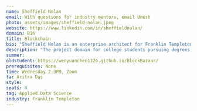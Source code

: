```yaml
---
name: Sheffield Nolan
email: With questions for industry mentors, email Umesh
photo: assets/images/sheffield-nolan.jpeg
website: https://www.linkedin.com/in/sheffieldnolan/
domain: B16
title: Blockchain
bio: "Sheffield Nolan is an enterprise architect for Franklin Templeton focusing on FinTech innovation. Sheffield advises and provides technical guidance for early stage fintech companies within Franklin Templeton’s fintech partnerships and corporate strategic investments.<br>Sheffield specializes in many key areas of FinTech including Artificial intelligence (AI) and Blockchain with an emphasis on DeFi, zero knowledge proofs, generative adversarial networks, Bidirectional Encoder Representations from Transformers (BERT) and Generative Pre-trained Transformers (GPT)<br>He is also a contributor to the official Coinbase Python API project on Github.<br>Prior to joining Franklin Templeton, Sheffield was the founder and CEO/CTO of AppRedeem, an innovator in the mobile rewards space. Sheffield led AppRedeem's venture funding through 2 rounds totaling $1.7MM from Blue Run Ventures and SV Angel. AppRedeem was acquired by the publicly traded company Perk in 2015.<br>Prior to AppRedeem, Sheffield developed apps that climbed to the top 5 paid and free positions in the Apple App Store (U.S. and international markets). Before that he architected and managed large scale solutions for many Fortune 500 companies and venture backed startups, including Visa, eBay and PayPal."
description: "The project domain for college students pursuing degrees in Data Science within the blockchain field presents an exciting and dynamic landscape for exploration and innovation. In this domain, students can engage in projects that involve leveraging blockchain technology to address various real-world challenges. They can design and develop smart contracts for applications such as supply chain management, digital identity verification, or decentralized finance (DeFi). Students can also explore the integration of blockchain with emerging technologies like Internet of Things (IoT) or Artificial Intelligence (AI), enabling secure and transparent data exchange and enhancing data privacy. Furthermore, they can analyze blockchain data to identify patterns, detect anomalies, and develop predictive models for optimization and decision-making. By engaging in such projects, students gain practical experience in blockchain development, data analysis, and problem-solving, enabling them to contribute to the advancement of this transformative technology and become key players in the blockchain ecosystem."
summer:
oldstudent: https://wenyuanchen1326.github.io/BlockBazaar/
prerequisites: None
time: Wednesday 2-3PM, Zoom
ta: Aritra Das
style: 
seats: 8
tag: Applied Data Science
industry: Franklin Templeton
---
```

